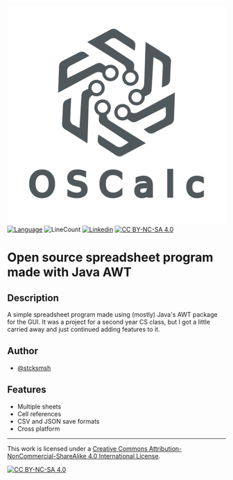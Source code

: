 ![Logo][logo]
[![Language][language-shield]](https://www.java.com/)   ![LineCount][lineCount-shield]   [![Linkedin][linkedin-shield]](https://www.linkedin.com/in/kostavukicevic/)   [![CC BY-NC-SA 4.0][cc-by-nc-sa-shield]](http://creativecommons.org/licenses/by-nc-sa/4.0/)


# Open source spreadsheet program made with Java AWT

## Description

A simple spreadsheet program made using (mostly) Java's AWT package for the GUI. It was a project for a second year CS class, but I got a little carried away and just continued adding features to it.

## Author

- [@stcksmsh](https://www.github.com/stcksmsh)

<!-- ## Demo 
    TODO
  -->

## Features

- Multiple sheets
- Cell references
- CSV and JSON save formats
- Cross platform

---

This work is licensed under a
[Creative Commons Attribution-NonCommercial-ShareAlike 4.0 International License][cc-by-nc-sa].

[![CC BY-NC-SA 4.0][cc-by-nc-sa-image]](http://creativecommons.org/licenses/by-nc-sa/4.0/)

[logo]: ./bin/images/logo.png
[language-shield]: https://img.shields.io/badge/Language-Java-f89820?style=for-the-badge
[lineCount-shield]: https://img.shields.io/badge/Lines-2k-red?style=for-the-badge
[linkedin-shield]: https://img.shields.io/badge/Linkedin-Kosta_Vukicevic-0072b1?style=for-the-badge
[cc-by-nc-sa]: http://creativecommons.org/licenses/by-nc-sa/4.0/
[cc-by-nc-sa-image]: https://licensebuttons.net/l/by-nc-sa/4.0/88x31.png
[cc-by-nc-sa-shield]: https://img.shields.io/badge/License-CC_BY--NC--SA_4.0-04a635?style=for-the-badge
